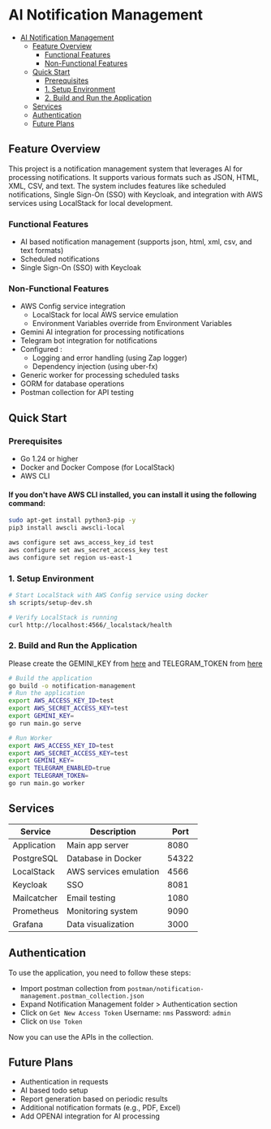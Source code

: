 # AI Notification Management

<!-- TOC -->
* [AI Notification Management](#ai-notification-management)
  * [Feature Overview](#feature-overview)
    * [Functional Features](#functional-features)
    * [Non-Functional Features](#non-functional-features)
  * [Quick Start](#quick-start)
    * [Prerequisites](#prerequisites)
    * [1. Setup Environment](#1-setup-environment)
    * [2. Build and Run the Application](#2-build-and-run-the-application)
  * [Services](#services)
  * [Authentication](#authentication)
  * [Future Plans](#future-plans)
<!-- TOC -->

## Feature Overview

This project is a notification management system that leverages AI for processing notifications. It supports various formats such as JSON, HTML, XML, CSV, and text. The system includes features like scheduled notifications, Single Sign-On (SSO) with Keycloak, and integration with AWS services using LocalStack for local development.

### Functional Features

- AI based notification management (supports json, html, xml, csv, and text formats)
- Scheduled notifications
- Single Sign-On (SSO) with Keycloak

### Non-Functional Features

- AWS Config service integration
    - LocalStack for local AWS service emulation
    - Environment Variables override from Environment Variables
- Gemini AI integration for processing notifications
- Telegram bot integration for notifications
- Configured :
    - Logging and error handling (using Zap logger)
    - Dependency injection (using uber-fx)
- Generic worker for processing scheduled tasks
- GORM for database operations
- Postman collection for API testing

## Quick Start

### Prerequisites

- Go 1.24 or higher
- Docker and Docker Compose (for LocalStack)
- AWS CLI 

#### If you don't have AWS CLI installed, you can install it using the following command:
```bash
sudo apt-get install python3-pip -y
pip3 install awscli awscli-local

aws configure set aws_access_key_id test
aws configure set aws_secret_access_key test
aws configure set region us-east-1

```


### 1. Setup Environment

```bash
# Start LocalStack with AWS Config service using docker
sh scripts/setup-dev.sh

# Verify LocalStack is running
curl http://localhost:4566/_localstack/health
```

### 2. Build and Run the Application

Please create the GEMINI_KEY from [here](https://aistudio.google.com/app/apikey) and TELEGRAM_TOKEN from [here](https://core.telegram.org/bots/tutorial#obtain-your-bot-token)

```bash
# Build the application
go build -o notification-management
# Run the application
export AWS_ACCESS_KEY_ID=test
export AWS_SECRET_ACCESS_KEY=test
export GEMINI_KEY=
go run main.go serve

# Run Worker
export AWS_ACCESS_KEY_ID=test
export AWS_SECRET_ACCESS_KEY=test
export GEMINI_KEY=
export TELEGRAM_ENABLED=true
export TELEGRAM_TOKEN=
go run main.go worker
```

## Services

| Service     | Description            | Port  |
|-------------|------------------------|-------|
| Application | Main app server        | 8080  |
| PostgreSQL  | Database in Docker     | 54322 |
| LocalStack  | AWS services emulation | 4566  |
| Keycloak    | SSO                    | 8081  |
| Mailcatcher | Email testing          | 1080  |
| Prometheus  | Monitoring system      | 9090  |
| Grafana     | Data visualization     | 3000  |

## Authentication

To use the application, you need to follow these steps:

- Import postman collection from `postman/notification-management.postman_collection.json`
- Expand Notification Management folder > Authentication section
- Click on `Get New Access Token`
  Username: `nms`
  Password: `admin`
- Click on `Use Token`

Now you can use the APIs in the collection.

## Future Plans

- Authentication in requests
- AI based todo setup
- Report generation based on periodic results
- Additional notification formats (e.g., PDF, Excel)
- Add OPENAI integration for AI processing
